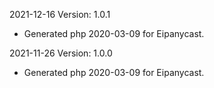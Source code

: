 2021-12-16 Version: 1.0.1
- Generated php 2020-03-09 for Eipanycast.

2021-11-26 Version: 1.0.0
- Generated php 2020-03-09 for Eipanycast.

